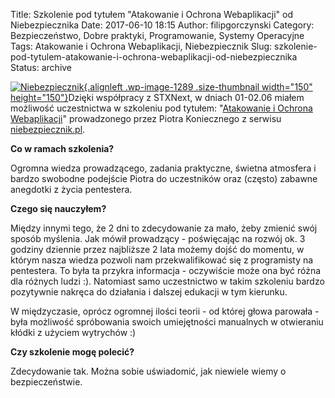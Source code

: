 Title: Szkolenie pod tytułem "Atakowanie i Ochrona Webaplikacji" od Niebezpiecznika
Date: 2017-06-10 18:15
Author: filipgorczynski
Category: Bezpieczeństwo, Dobre praktyki, Programowanie, Systemy Operacyjne
Tags: Atakowanie i Ochrona Webaplikacji, Niebezpiecznik
Slug: szkolenie-pod-tytulem-atakowanie-i-ochrona-webaplikacji-od-niebezpiecznika
Status: archive

[![Niebezpiecznik](https://filipgorczynski.files.wordpress.com/2017/06/3-niebezpiecznik-logo-on-white-252x250.png?w=150){.alignleft .wp-image-1289 .size-thumbnail width="150" height="150"}](https://filipgorczynski.files.wordpress.com/2017/06/3-niebezpiecznik-logo-on-white-252x250.png)Dzięki współpracy z STXNext, w dniach 01-02.06 miałem możliwość uczestnictwa w szkoleniu pod tytułem: "[Atakowanie i Ochrona Webaplikacji](https://niebezpiecznik.pl/szkolenia/atakowanie-ochrona-www/?st)" prowadzonego przez Piotra Koniecznego z serwisu [niebezpiecznik.pl](https://niebezpiecznik.pl/).

**Co w ramach szkolenia?**

Ogromna wiedza prowadzącego, zadania praktyczne, świetna atmosfera i bardzo swobodne podejście Piotra do uczestników oraz (często) zabawne anegdotki z życia pentestera.

**Czego się nauczyłem?**

Między innymi tego, że 2 dni to zdecydowanie za mało, żeby zmienić swój sposób myślenia. Jak mówił prowadzący - poświęcając na rozwój ok. 3 godziny dziennie przez najbliższe 2 lata możemy dojść do momentu, w którym nasza wiedza pozwoli nam przekwalifikować się z programisty na pentestera. To była ta przykra informacja - oczywiście może ona być różna dla różnych ludzi :). Natomiast samo uczestnictwo w takim szkoleniu bardzo pozytywnie nakręca do działania i dalszej edukacji w tym kierunku.

W międzyczasie, oprócz ogromnej ilości teorii - od której głowa parowała - była możliwość spróbowania swoich umiejętności manualnych w otwieraniu kłódki z użyciem wytrychów :)

**Czy szkolenie mogę polecić?**

Zdecydowanie tak. Można sobie uświadomić, jak niewiele wiemy o bezpieczeństwie.
